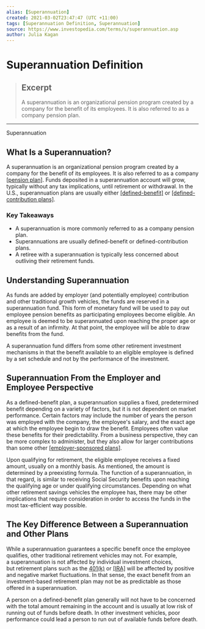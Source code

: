 ```yaml
---
alias: [Superannuation]
created: 2021-03-02T23:47:47 (UTC +11:00)
tags: [Superannuation Definition, Superannuation]
source: https://www.investopedia.com/terms/s/superannuation.asp
author: Julia Kagan
---
```


# Superannuation Definition

> ## Excerpt
> A superannuation is an organizational pension program created by a company for the benefit of its employees. It is also referred to as a company pension plan.

---

Superannuation
## What Is a Superannuation?

A superannuation is an organizational pension program created by a company for the benefit of its employees. It is also referred to as a company [[pension plan]](https://www.investopedia.com/terms/p/pensionplan.asp). Funds deposited in a superannuation account will grow, typically without any tax implications, until retirement or withdrawal. In the U.S., superannuation plans are usually either [[defined-benefit]](https://www.investopedia.com/terms/d/definedbenefitpensionplan.asp) or [[defined-contribution plans]](https://www.investopedia.com/terms/d/definedcontributionplan.asp).

### Key Takeaways

-   A superannuation is more commonly referred to as a company pension plan.
-   Superannuations are usually defined-benefit or defined-contribution plans.
-   A retiree with a superannuation is typically less concerned about outliving their retirement funds.

## Understanding Superannuation

As funds are added by employer (and potentially employee) contribution and other traditional growth vehicles, the funds are reserved in a superannuation fund. This form of monetary fund will be used to pay out employee pension benefits as participating employees become eligible. An employee is deemed to be superannuated upon reaching the proper age or as a result of an infirmity. At that point, the employee will be able to draw benefits from the fund.

A superannuation fund differs from some other retirement investment mechanisms in that the benefit available to an eligible employee is defined by a set schedule and not by the performance of the investment.

## Superannuation From the Employer and Employee Perspective

As a defined-benefit plan, a superannuation supplies a fixed, predetermined benefit depending on a variety of factors, but it is not dependent on market performance. Certain factors may include the number of years the person was employed with the company, the employee's salary, and the exact age at which the employee begin to draw the benefit. Employees often value these benefits for their predictability. From a business perspective, they can be more complex to administer, but they also allow for larger contributions than some other [[employer-sponsored plans]](https://www.investopedia.com/terms/e/employer_sponsored_plan.asp).

Upon qualifying for retirement, the eligible employee receives a fixed amount, usually on a monthly basis. As mentioned, the amount is determined by a preexisting formula. The function of a superannuation, in that regard, is similar to receiving Social Security benefits upon reaching the qualifying age or under qualifying circumstances. Depending on what other retirement savings vehicles the employee has, there may be other implications that require consideration in order to access the funds in the most tax-efficient way possible.

## The Key Difference Between a Superannuation and Other Plans

While a superannuation guarantees a specific benefit once the employee qualifies, other traditional retirement vehicles may not. For example, a superannuation is not affected by individual investment choices, but retirement plans such as the [401(k)](https://www.investopedia.com/terms/1/401kplan.asp) or [[IRA]](https://www.investopedia.com/terms/i/ira.asp) will be affected by positive and negative market fluctuations. In that sense, the exact benefit from an investment-based retirement plan may not be as predictable as those offered in a superannuation.

A person on a defined-benefit plan generally will not have to be concerned with the total amount remaining in the account and is usually at low risk of running out of funds before death. In other investment vehicles, poor performance could lead a person to run out of available funds before death.
